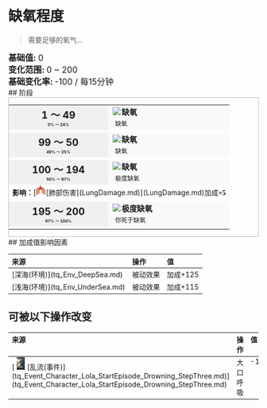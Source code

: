 # 缺氧程度  
> 需要足够的氧气...  
  
<div style="font-size:1.2em"><b>基础值: </b> 0 </div>  
<div style="font-size:1.2em"><b>变化范围: </b> 0 ~ 200 </div>  
<div style="font-size:1.2em"><b>基础变化率: </b> -100 / 每15分钟 </div>  
## 阶段  
<div  style="border:1px solid #BBB"><table><tr style="height:2em;"><td style="background-color:#F0F0F0;text-align:center;width:180px;font-size:1.4em;font-weight:bold;vertical-align:middle;"><div>1 ～ 49<div><div style="font-size:0.4em">0% ～ 24%</div></td><td colspan=2 style="font-size:1.1em;vertical-align:middle;background-color:#F9F9F9;"><div><b><div style="width:20px;display:inline-block;text-align:center"><img decoding="async" src="Sprite/LungDamage.png" href="a.md" style="max-width:20px;max-height:20px;"></div>缺氧</b></div><div style="font-size:0.8em;padding-top:4px;">&nbsp;&nbsp;缺氧</div></td></tr><tr><td colspan=2></td></tr><tr style="height:2em;"><td style="background-color:#F0F0F0;text-align:center;width:180px;font-size:1.4em;font-weight:bold;vertical-align:middle;"><div>99 ～ 50<div><div style="font-size:0.4em">49% ～ 25%</div></td><td colspan=2 style="font-size:1.1em;vertical-align:middle;background-color:#F9F9F9;"><div><b><div style="width:20px;display:inline-block;text-align:center"><img decoding="async" src="Sprite/LungDamage.png" href="a.md" style="max-width:20px;max-height:20px;"></div>缺氧</b></div><div style="font-size:0.8em;padding-top:4px;">&nbsp;&nbsp;缺氧</div></td></tr><tr><td colspan=2></td></tr><tr style="height:2em;"><td style="background-color:#F0F0F0;text-align:center;width:180px;font-size:1.4em;font-weight:bold;vertical-align:middle;"><div>100 ～ 194<div><div style="font-size:0.4em">50% ～ 97%</div></td><td colspan=2 style="font-size:1.1em;vertical-align:middle;background-color:#F9F9F9;"><div><b><div style="width:20px;display:inline-block;text-align:center"><img decoding="async" src="Sprite/LungDamage.png" href="a.md" style="max-width:20px;max-height:20px;"></div>缺氧</b></div><div style="font-size:0.8em;padding-top:4px;">&nbsp;&nbsp;极度缺氧</div></td></tr><tr><td colspan=2><b>影响：</b>[<div style="width:20px;display:inline-block;text-align:center"><img decoding="async" src="../wiki/Sprite/LungDamage.png" href="a.md" style="max-width:20px;max-height:20px;"></div>[肺部伤害](LungDamage.md)](LungDamage.md)加成<span style="font-family:ui-monospace"><b>+5</b></span></td></tr><tr><td colspan=2></td></tr><tr style="height:2em;"><td style="background-color:#F0F0F0;text-align:center;width:180px;font-size:1.4em;font-weight:bold;vertical-align:middle;"><div>195 ～ 200<div><div style="font-size:0.4em">97% ～ 100%</div></td><td colspan=2 style="font-size:1.1em;vertical-align:middle;background-color:#F9F9F9;"><div><b><div style="width:20px;display:inline-block;text-align:center"><img decoding="async" src="Sprite/LungDamage.png" href="a.md" style="max-width:20px;max-height:20px;"></div>极度缺氧</b></div><div style="font-size:0.8em;padding-top:4px;">&nbsp;&nbsp;你死于缺氧</div></td></tr><tr><td colspan=2></td></tr></table></div>  
## 加成值影响因素  
<table class="table table-bordered" data-toggle="table"  ><thead style=""><tr ><th  style="text-align:left;vertical-align:top;"  >来源</th><th  style="text-align:left;vertical-align:top;"  >操作</th><th  style="text-align:left;vertical-align:top;"  >值</th></tr></thead><tr ><td  style="text-align:left;vertical-align:top;"  >[深海(环境)](tq_Env_DeepSea.md)</td><td  style="text-align:left;vertical-align:top;"  >被动效果</td><td  style="text-align:left;vertical-align:top;"  >加成+125</td></tr><tr ><td  style="text-align:left;vertical-align:top;"  >[浅海(环境)](tq_Env_UnderSea.md)</td><td  style="text-align:left;vertical-align:top;"  >被动效果</td><td  style="text-align:left;vertical-align:top;"  >加成+115</td></tr></tbody></table>  
  
## 可被以下操作改变  
<table class="table table-bordered" data-toggle="table"  ><thead style=""><tr ><th  style="text-align:left;vertical-align:top;"  >来源</th><th  style="text-align:left;vertical-align:top;"  >操作</th><th  style="text-align:left;vertical-align:top;"  data-sortable="true"  >值</th></tr></thead><tr ><td  style="text-align:left;vertical-align:top;"  >[<div style="width:25px;display:inline-block;text-align:center"><img decoding="async" src="Sprite/tq/Event_Character_Lola_StartEpisode_Drowning_StepThree.jpg" href="a.md" style="max-width:25px;max-height:25px;"></div>[乱流(事件)](tq_Event_Character_Lola_StartEpisode_Drowning_StepThree.md)](tq_Event_Character_Lola_StartEpisode_Drowning_StepThree.md)</td><td  style="text-align:left;vertical-align:top;"  >大口呼吸</td><td  style="text-align:left;vertical-align:top;"  >-100</td></tr></tbody></table>  
  


<script>document.title="缺氧程度 - 卡牌生存百科 Card Survival Wiki";</script>